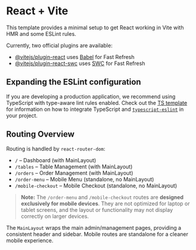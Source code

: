# React + Vite

This template provides a minimal setup to get React working in Vite with HMR and some ESLint rules.

Currently, two official plugins are available:

- [@vitejs/plugin-react](https://github.com/vitejs/vite-plugin-react/blob/main/packages/plugin-react) uses [Babel](https://babeljs.io/) for Fast Refresh
- [@vitejs/plugin-react-swc](https://github.com/vitejs/vite-plugin-react/blob/main/packages/plugin-react-swc) uses [SWC](https://swc.rs/) for Fast Refresh

## Expanding the ESLint configuration

If you are developing a production application, we recommend using TypeScript with type-aware lint rules enabled. Check out the [TS template](https://github.com/vitejs/vite/tree/main/packages/create-vite/template-react-ts) for information on how to integrate TypeScript and [`typescript-eslint`](https://typescript-eslint.io) in your project.

## Routing Overview

Routing is handled by `react-router-dom`:

- `/` – Dashboard (with MainLayout)
- `/tables` – Table Management (with MainLayout)
- `/orders` – Order Management (with MainLayout)
- `/order-menu` – Mobile Menu (standalone, no MainLayout)
- `/mobile-checkout` – Mobile Checkout (standalone, no MainLayout)

> **Note:** The `/order-menu` and `/mobile-checkout` routes are **designed exclusively for mobile devices**. They are not optimized for laptop or tablet screens, and the layout or functionality may not display correctly on larger devices.

The `MainLayout` wraps the main admin/management pages, providing a consistent header and sidebar. Mobile routes are standalone for a cleaner mobile experience.
